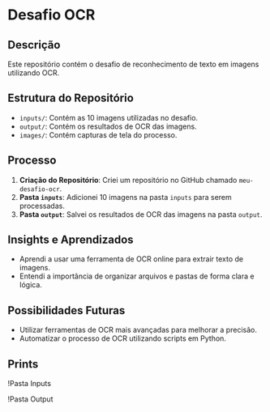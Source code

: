 # Desafio OCR

## Descrição
Este repositório contém o desafio de reconhecimento de texto em imagens utilizando OCR.

## Estrutura do Repositório
- `inputs/`: Contém as 10 imagens utilizadas no desafio.
- `output/`: Contém os resultados de OCR das imagens.
- `images/`: Contém capturas de tela do processo.

## Processo
1. **Criação do Repositório**: Criei um repositório no GitHub chamado `meu-desafio-ocr`.
2. **Pasta `inputs`**: Adicionei 10 imagens na pasta `inputs` para serem processadas.
3. **Pasta `output`**: Salvei os resultados de OCR das imagens na pasta `output`.

## Insights e Aprendizados
- Aprendi a usar uma ferramenta de OCR online para extrair texto de imagens.
- Entendi a importância de organizar arquivos e pastas de forma clara e lógica.

## Possibilidades Futuras
- Utilizar ferramentas de OCR mais avançadas para melhorar a precisão.
- Automatizar o processo de OCR utilizando scripts em Python.

## Prints
!Pasta Inputs

!Pasta Output
